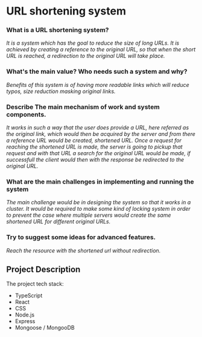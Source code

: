 # URL shortening system

### What is a URL shortening system?

_It is a system which has the goal to reduce the size of long URLs. It is achieved by creating a reference to the original URL, so that when the short URL is reached, a redirection to the original URL will take place._

### What's the main value? Who needs such a system and why?

_Benefits of this system is of having more readable links which will reduce typos, size reduction masking original links._

### Describe The main mechanism of work and system components.

_It works in such a way that the user does provide a URL, here referred as the original link, which would then be acquired by the server and from there a reference URL would be created, shortened URL. Once a request for reaching the shortened URL is made, the server is going to pickup that request and with that URL a search for the original URL would be made, if successfull the client would then with the response be redirected to the original URL._

### What are the main challenges in implementing and running the system

_The main challenge would be in designing the system so that it works in a cluster. It would be required to make some kind of locking system in order to prevent the case where multiple servers would create the same shortened URL for different original URLs._

### Try to suggest some ideas for advanced features.

_Reach the resource with the shortened url without redirection._

## Project Description

The project tech stack:
- TypeScript
- React
- CSS
- Node.js
- Express
- Mongoose / MongooDB
